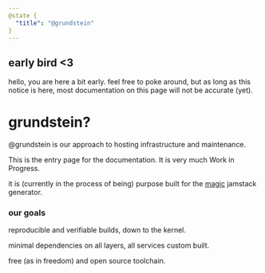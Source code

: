 ```yaml
---
@state {
  "title": "@grundstein"
}
---
```


<Hero state></Hero>

<div id="about">

## early bird <3

hello, you are here a bit early.
feel free to poke around,
but as long as this notice is here,
most documentation on this page will not be accurate (yet).

# grundstein?

@grundstein is our approach to hosting infrastructure and maintenance.

This is the entry page for the documentation. It is very much Work in Progress.

it is (currently in the process of being) purpose built for the
[magic](https://magic.github.io) jamstack generator.

### our goals

reproducible and verifiable builds, down to the kernel.

minimal dependencies on all layers, all services custom built.

free (as in freedom) and open source toolchain.

</div>

